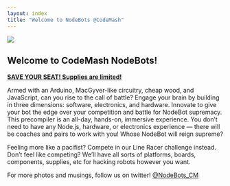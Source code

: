 ```yaml
---
layout: index
title: "Welcome to NodeBots @CodeMash"
---
```


<img class="logo intro-logo" src="{{ site.baseurl }}/assets/nodebots.codemash.final.png" />

## Welcome to CodeMash NodeBots!

**[SAVE YOUR SEAT!  Supplies are limited!](http://www.codemash.org/save-seat2/)**

Armed with an Arduino, MacGyver-like circuitry, cheap wood, and JavaScript, can you rise to the call of battle? Engage your brain by building in three dimensions: software, electronics, and hardware. Innovate to give your bot the edge over your competition and battle for NodeBot supremacy. This precompiler is an all-day, hands-on, immersive experience. You don’t need to have any Node.js, hardware, or electronics experience — there will be coaches and pairs to work with you! Whose NodeBot will reign supreme?

Feeling more like a pacifist? Compete in our Line Racer challenge instead. Don’t feel like competing? We’ll have all sorts of platforms, boards, components, supplies, etc for hacking robots however you want.

For more photos and musings, follow us on twitter! [@NodeBots_CM](http://twitter.com/nodebots_cm)
